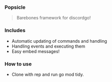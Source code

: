 ### Popsicle
> Barebones framework for discordgo!

### Includes
- Automatic updating of commands and handling
- Handling events and executing them
- Easy embed messages!

### How to use
- Clone with rep and run go mod tidy.

